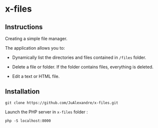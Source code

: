 # x-files

## Instructions

Creating a simple file manager.

The application allows you to:

* Dynamically list the directories and files contained in `/files` folder.

* Delete a file or folder. If the folder contains files, everything is deleted.

* Edit a text or HTML file.

## Installation

```
git clone https://github.com/JuAlexandre/x-files.git
```

Launch the PHP server in `x-files` folder :
```
php -S localhost:8000
```